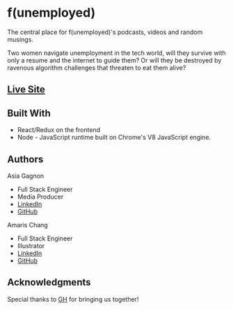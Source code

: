 # f(unemployed)
The central place for f(unemployed)'s podcasts, videos and random musings.

Two women navigate unemployment in the tech world, will they survive with only a resume and the internet to guide them? Or will they be destroyed by ravenous algorithm challenges that threaten to eat them alive? 

## [Live Site]()

## Built With
* React/Redux on the frontend
* Node - JavaScript runtime built on Chrome's V8 JavaScript engine.


## Authors

Asia Gagnon
* Full Stack Engineer
* Media Producer
* [LinkedIn](https://www.linkedin.com/in/asia-gagnon/)
* [GitHub](https://github.com/AsiaJoyG)

Amaris Chang 
* Full Stack Engineer
* Illustrator
* [LinkedIn](https://www.linkedin.com/in/amarisachang/)
* [GitHub](https://github.com/Amic4353/)

## Acknowledgments
Special thanks to [GH](https://www.gracehopper.com) for bringing us together!
